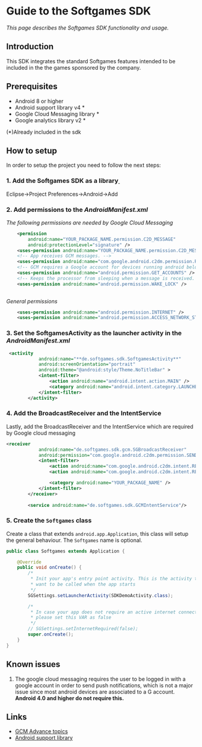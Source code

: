 # Guide to the Softgames SDK

_This page describes the Softgames SDK functionality and usage._

## Introduction 

This SDK integrates the standard Softgames features intended to be included in the the games sponsored by the company.
 
## Prerequisites 

* Android 8 or higher 
* Android support library v4 *
* Google Cloud Messaging library *
* Google analytics library v2 *

(*)Already included in the sdk

## How to setup 

In order to setup the project you need to follow the next steps:

### 1. Add the Softgames SDK as a library<a href="#setup-1">&nbsp;</a>

Eclipse->Project Preferences->Android->Add

### 2. Add permissions to the _AndroidManifest.xml_

_The following permissions are needed by Google Cloud Messaging_
```xml
    <permission
        android:name="YOUR_PACKAGE_NAME.permission.C2D_MESSAGE"
        android:protectionLevel="signature" />    
    <uses-permission android:name="YOUR_PACKAGE_NAME.permission.C2D_MESSAGE" />    
    <!-- App receives GCM messages. -->
    <uses-permission android:name="com.google.android.c2dm.permission.RECEIVE" />
    <!-- GCM requires a Google account for devices running android below version 4. -->
    <uses-permission android:name="android.permission.GET_ACCOUNTS" />
    <!-- Keeps the processor from sleeping when a message is received. -->
    <uses-permission android:name="android.permission.WAKE_LOCK" />
    
```

_General permissions_
```xml   
    <uses-permission android:name="android.permission.INTERNET" />
    <uses-permission android:name="android.permission.ACCESS_NETWORK_STATE" />
```
### 3. Set the SoftgamesActivity as the launcher activity in the _AndroidManifest.xml_
```xml
 <activity
            android:name="**de.softgames.sdk.SoftgamesActivity**"
            android:screenOrientation="portrait"
            android:theme="@android:style/Theme.NoTitleBar" >
            <intent-filter>
                <action android:name="android.intent.action.MAIN" />
                <category android:name="android.intent.category.LAUNCHER" />
            </intent-filter>
        </activity>
```
### 4. Add the BroadcastReceiver and the IntentService

Lastly, add the BroadcastReceiver and the IntentService which are required by Google cloud messaging

```xml
<receiver
            android:name="de.softgames.sdk.gcm.SGBroadcastReceiver"             
            android:permission="com.google.android.c2dm.permission.SEND" >
            <intent-filter>
                <action android:name="com.google.android.c2dm.intent.RECEIVE" />
                <action android:name="com.google.android.c2dm.intent.REGISTRATION" />

                <category android:name="YOUR_PACKAGE_NAME" />
            </intent-filter>
        </receiver>
 
        <service android:name="de.softgames.sdk.GCMIntentService"/>
```
### 5. Create the `Softgames` class

Create a class that extends `android.app.Application`, this class will setup the general behaviour. The `Softgames`  name is optional.

```java
public class Softgames extends Application {

    @Override
    public void onCreate() {
        /*
         * Init your app's entry point activity. This is the activity that you
         * want to be called when the app starts
         */
        SGSettings.setLauncherActivity(SDKDemoActivity.class);

        /*
         * In case your app does not require an active internet connection,
         * please set this VAR as false
         */
        // SGSettings.setInternetRequired(false);
        super.onCreate();
    }
}
```
## Known issues

1. The google cloud messaging requires the user to be logged in with a google account in order to send push
 notifications, which is not a major issue since most android devices are associated to a G account. **Android 4.0 and higher do not require this.**
  
## Links

* [GCM Advance topics](http://developer.android.com/google/gcm/adv.html)
* [Android support library](http://developer.android.com/tools/extras/support-library.html)
